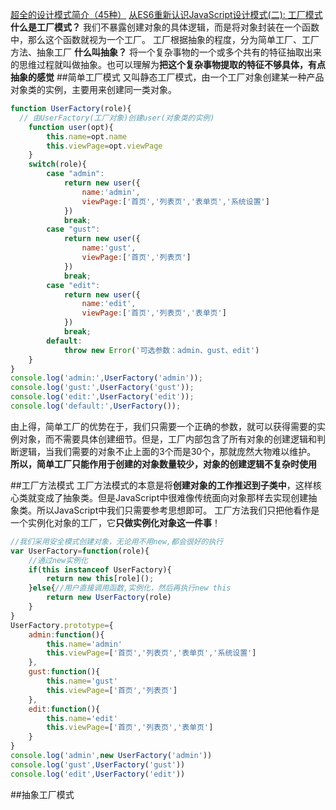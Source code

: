 [超全的设计模式简介（45种）](https://juejin.im/post/5cb534386fb9a0685727e1eb?utm_source=gold_browser_extension#heading-65)
[从ES6重新认识JavaScript设计模式(二): 工厂模式](https://www.jianshu.com/p/11918dd0f694)
**什么是工厂模式？**
我们不暴露创建对象的具体逻辑，而是将对象封装在一个函数中，那么这个函数就视为一个工厂。
工厂根据抽象的程度，分为简单工厂、工厂方法、抽象工厂
**什么叫抽象？**
将一个复杂事物的一个或多个共有的特征抽取出来的思维过程就叫做抽象。也可以理解为**把这个复杂事物提取的特征不够具体，有点抽象的感觉**
##简单工厂模式
又叫静态工厂模式，由一个工厂对象创建某一种产品对象类的实例，主要用来创建同一类对象。
```js
function UserFactory(role){
  // 由UserFactory(工厂对象)创建user(对象类的实例)
	function user(opt){
		this.name=opt.name
		this.viewPage=opt.viewPage
	}
	switch(role){
		case "admin":
			return new user({
				name:'admin',
				viewPage:['首页','列表页','表单页','系统设置']
			})
			break;
		case "gust":
			return new user({
				name:'gust',
				viewPage:['首页','列表页']
			})
			break;
		case "edit":
			return new user({
				name:'edit',
				viewPage:['首页','列表页','表单页']
			})
			break;
		default:
			throw new Error('可选参数：admin、gust、edit')
	}
}
console.log('admin:',UserFactory('admin'));
console.log('gust:',UserFactory('gust'));
console.log('edit:',UserFactory('edit'));
console.log('default:',UserFactory());
```
由上得，简单工厂的优势在于，我们只需要一个正确的参数，就可以获得需要的实例对象，而不需要具体创建细节。但是，工厂内部包含了所有对象的创建逻辑和判断逻辑，当我们需要的对象不止上面的3个而是30个，那就庞然大物难以维护。
**所以，简单工厂只能作用于创建的对象数量较少，对象的创建逻辑不复杂时使用**

##工厂方法模式
工厂方法模式的本意是将**创建对象的工作推迟到子类中**，这样核心类就变成了抽象类。但是JavaScript中很难像传统面向对象那样去实现创建抽象类。所以JavaScript中我们只需要参考思想即可。
工厂方法我们只把他看作是一个实例化对象的工厂，它**只做实例化对象这一件事**！
```js
//我们采用安全模式创建对象，无论用不用new,都会很好的执行
var UserFactory=function(role){
	//通过new实例化
	if(this instanceof UserFactory){
		return new this[role]();
	}else{//用户直接调用函数,实例化，然后再执行new this
		return new UserFactory(role)
	}
}
UserFactory.prototype={
	admin:function(){
		this.name='admin'
		this.viewPage=['首页','列表页','表单页','系统设置']
	},
	gust:function(){
		this.name='gust'
		this.viewPage=['首页','列表页']
	},
	edit:function(){
		this.name='edit'
		this.viewPage=['首页','列表页','表单页']
	}
}
console.log('admin',new UserFactory('admin'))
console.log('gust',UserFactory('gust'))
console.log('edit',UserFactory('edit'))
```

##抽象工厂模式
